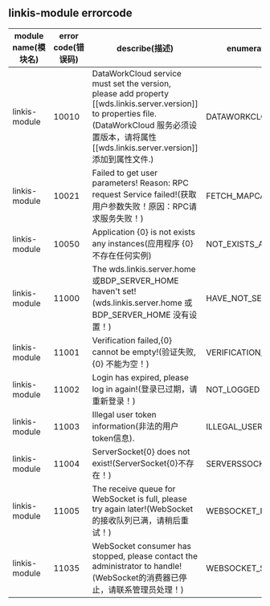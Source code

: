 ## linkis-module  errorcode

| module name(模块名) | error code(错误码)  | describe(描述) |enumeration name(枚举)| Exception Class(类名)|
| -------- | -------- | ----- |-----|-----|
|linkis-module |10010|DataWorkCloud service must set the version, please add property [[wds.linkis.server.version]] to properties file.(DataWorkCloud 服务必须设置版本，请将属性 [[wds.linkis.server.version]] 添加到属性文件.)|DATAWORKCLOUD_MUST_VERSION|LinkisModuleErrorCodeSummary|
|linkis-module |10021|Failed to get user parameters! Reason: RPC request Service failed!(获取用户参数失败！原因：RPC请求服务失败！)|FETCH_MAPCACHE_ERROR|LinkisModuleErrorCodeSummary|
|linkis-module |10050|Application {0} is not exists any instances(应用程序 {0} 不存在任何实例)|NOT_EXISTS_APPLICATION|LinkisModuleErrorCodeSummary|
|linkis-module |11000|The wds.linkis.server.home或BDP_SERVER_HOME haven't set!(wds.linkis.server.home 或 BDP_SERVER_HOME 没有设置！)|HAVE_NOT_SET|LinkisModuleErrorCodeSummary|
|linkis-module |11001|Verification failed,{0} cannot be empty!(验证失败,{0} 不能为空！)|VERIFICATION_CANNOT_EMPTY|LinkisModuleErrorCodeSummary|
|linkis-module |11002|Login has expired, please log in again!(登录已过期，请重新登录！)|NOT_LOGGED|LinkisModuleErrorCodeSummary|
|linkis-module |11003|Illegal user token information(非法的用户token信息).|ILLEGAL_USER_TOKEN|LinkisModuleErrorCodeSummary|
|linkis-module |11004|ServerSocket{0} does not exist!(ServerSocket{0}不存在！)|SERVERSSOCKET_NOT_EXIST|LinkisModuleErrorCodeSummary|
|linkis-module |11005|The receive queue for WebSocket is full, please try again later!(WebSocket的接收队列已满，请稍后重试！)|WEBSOCKET_IS_FULL|LinkisModuleErrorCodeSummary|
|linkis-module |11035|WebSocket consumer has stopped, please contact the administrator to handle!(WebSocket的消费器已停止，请联系管理员处理！)|WEBSOCKET_STOPPED|LinkisModuleErrorCodeSummary|

